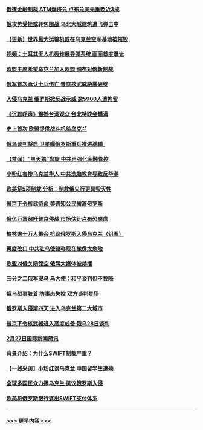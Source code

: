 #### [俄遭金融制裁 ATM爆挤兑 卢布兑美元重贬近3成](../pages/prog202/a103359793.md?t=02281601) 
#### [俄攻势受挫或转包围战 乌北大城建筑遭飞弹击中](../pages/prog202/a103359780.md?t=02281601) 
#### [【更新】世界最大运输机或在乌克兰空军基地被摧毁](../pages/prog202/a103359305.md?t=02281601) 
#### [视频：土耳其无人机轰炸俄导弹系统 画面首度曝光](../pages/prog202/a103359738.md?t=02281601) 
#### [欧盟主席希望乌克兰加入欧盟 颁布对俄新制裁](../pages/prog202/a103358644.md?t=02281601) 
#### [俄军首次承认士兵伤亡 普京核武威胁露破绽](../pages/prog202/a103359643.md?t=02281601) 
#### [入侵乌克兰 俄罗斯掀反战示威 逾5900人遭拘留](../pages/prog202/a103359689.md?t=02281601) 
#### [《沉默呼声》震撼台湾观众 台北特映会爆满](../pages/prog202/a103359740.md?t=02281601) 
#### [史上首次 欧盟提供战斗机给乌克兰](../pages/prog202/a103359613.md?t=02281601) 
#### [俄乌谈判将启 卫星曝俄罗斯重兵推进基辅  ](../pages/prog202/a103359614.md?t=02281601) 
#### [【禁闻】“黑天鹅”盘旋 中共再强化金融管控](../pages/prog202/a103359407.md?t=02281601) 
#### [小粉红害惨乌克兰华人 中共洗脑教育导致反华潮](../pages/prog202/a103359536.md?t=02281601) 
#### [欧美祭5项制裁 分析：制裁俄央行更具毁灭性](../pages/prog202/a103359515.md?t=02281601) 
#### [普京下令核武待命 美通知公民撤离俄罗斯](../pages/prog202/a103359529.md?t=02281601) 
#### [俄亿万富翁吁普京停战 市场估计卢布恐崩盘](../pages/prog202/a103359489.md?t=02281601) 
#### [柏林逾十万人集会 抗议俄罗斯入侵乌克兰（组图）](../pages/prog202/a103359494.md?t=02281601) 
#### [再度改口 中共驻乌使馆称现在撤侨太危险](../pages/prog202/a103359483.md?t=02281601) 
#### [欧盟对俄关闭领空 俄两大媒体被禁播](../pages/prog202/a103359479.md?t=02281601) 
#### [三分之二俄军侵乌 乌大使：和平谈判但不投降](../pages/prog202/a103359356.md?t=02281601) 
#### [俄乌战事胶着 防事态失控 双方谈判登场](../pages/prog202/a103359372.md?t=02281601) 
#### [俄罗斯入侵第四天 进入乌克兰第二大城市](../pages/prog202/a103359421.md?t=02281601) 
#### [普京下令核武器进入高度戒备 俄乌28日谈判](../pages/prog202/a103359312.md?t=02281601) 
#### [2月27日国际新闻简讯](../pages/prog202/a103359393.md?t=02281601) 
#### [背景介绍：为什么SWIFT制裁严重？](../pages/prog202/a103359370.md?t=02281601) 
#### [【一线采访】小粉红讽乌克兰 中国留学生遭殃](../pages/prog202/a103359385.md?t=02281601) 
#### [全球多国民众力撑乌克兰 抗议俄罗斯入侵](../pages/prog202/a103359365.md?t=02281601) 
#### [欧美将俄罗斯银行逐出SWIFT支付体系](../pages/prog202/a103359339.md?t=02281601) 

----
#### [ >>> 更早内容 <<< ](../indexes/prog202-earlier.md)
